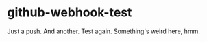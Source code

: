 github-webhook-test
===================

Just a push. And another. Test again. Something's weird here, hmm.
